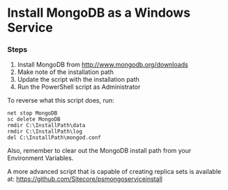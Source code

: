 # Install MongoDB as a Windows Service

### Steps
1. Install MongoDB from http://www.mongodb.org/downloads
2. Make note of the installation path
3. Update the script with the installation path
4. Run the PowerShell script as Administrator

To reverse what this script does, run: 

```
net stop MongoDB
sc delete MongoDB
rmdir C:\InstallPath\data
rmdir C:\InstallPath\log
del C:\InstallPath\mongod.conf
```

Also, remember to clear out the MongoDB install path from your Environment Variables.

A more advanced script that is capable of creating replica sets is available at:
https://github.com/Sitecore/psmongoserviceinstall

